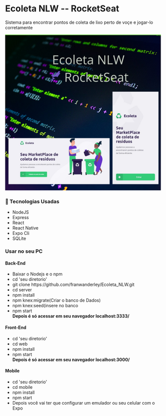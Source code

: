 <h1>Ecoleta NLW -- RocketSeat</h1>
 <p>Sistema para encontrar pontos de coleta de lixo perto de voçe e jogar-lo corretamente</p>
 <img src="https://github.com/franwanderley/Ecoleta_NLW/blob/master/Ecoleta%20NLW%20RocketSeat_Easy-Resize.com%20(1).jpg" alt="Prints do Ecoleta">


 <h3>
    <g-emoji class="g-emoji" alias="rocket" fallback-src="https://github.githubassets.com/images/icons/emoji/unicode/1f680.png">🚀</g-emoji> 
    Tecnologias Usadas</h3>
 <ul>
     <li>NodeJS</li>
     <li>Express</li>
     <li>React</li>
     <li>React Native</li>
     <li>Expo Cli</li>
     <li/>SQLite</li>
 </ul>

 <h3>Usar no seu PC</h3>
 <h4>Back-End</h4>
<ul>
    <li>Baixar o Nodejs e o npm</li>
    <li>cd 'seu diretorio'</li>
    <li>git clone https://github.com/franwanderley/Ecoleta_NLW.git</li>
    <li>cd server</li>
    <li>npm install</li>
    <li>npm knex:migrate(Criar o banco de Dados)</li>
    <li>npm knex:seed(insere no banco</li>
    <li>npm start</li>
    <strong>Depois é só acessar em seu navegador localhost:3333/</strong>
</ul>

<h4>Front-End</h4>
<ul>
    <li>cd 'seu diretorio'</li>
    <li>cd web</li>
    <li>npm install</li>
    <li>npm start</li>
    <strong>Depois é só acessar em seu navegador localhost:3000/</strong>
</ul>

<h4>Mobile</h4>
<ul>
    <li>cd 'seu diretorio'</li>
    <li>cd mobile</li>
    <li>npm install</li>
    <li>npm start</li>
    <li>Depois você vai ter que configurar um emulador ou seu celular com o Expo</li>
</ul>

